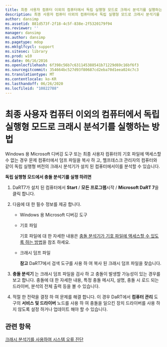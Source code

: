 ```yaml
---
title: 최종 사용자 컴퓨터 이외의 컴퓨터에서 독립 실행형 모드로 크래시 분석기를 실행하는 방법
description: 최종 사용자 컴퓨터 이외의 컴퓨터에서 독립 실행형 모드로 크래시 분석기를 실행하는 방법
author: dansimp
ms.assetid: 881d573f-2f18-4c5f-838e-2f5320179f94
ms.reviewer: ''
manager: dansimp
ms.author: dansimp
ms.pagetype: mdop
ms.mktglfcycl: support
ms.sitesec: library
ms.prod: w10
ms.date: 06/16/2016
ms.openlocfilehash: 6f398c56b7c631145388541b71229d69c16bf6f3
ms.sourcegitcommit: 354664bc527d93f80687cd2eba70d1eea024c7c3
ms.translationtype: MT
ms.contentlocale: ko-KR
ms.lasthandoff: 06/26/2020
ms.locfileid: "10822788"
---
```

# 최종 사용자 컴퓨터 이외의 컴퓨터에서 독립 실행형 모드로 크래시 분석기를 실행하는 방법


Windows 용 Microsoft 디버깅 도구 또는 최종 사용자 컴퓨터의 기호 파일에 액세스할 수 없는 경우 문제 컴퓨터에서 덤프 파일을 복사 하 고, 헬프데스크 관리자의 컴퓨터와 같이 독립 실행형 버전의 크래시 분석기가 설치 된 컴퓨터에서이를 분석할 수 있습니다.

**독립 실행형 모드에서 충돌 분석기를 실행 하려면**

1.  DaRT7가 설치 된 컴퓨터에서 **Start**  /  **모든 프로그램**시작  /  **Microsoft DaRT 7**을 클릭 합니다.

2.  다음에 대 한 필수 정보를 제공 합니다.

    -   Windows 용 Microsoft 디버깅 도구

    -   기호 파일

        기호 파일에 대 한 자세한 내용은 [충돌 분석기가 기호 파일에 액세스할 수 있도록 하는 방법](how-to-ensure-that-crash-analyzer-can-access-symbol-files-dart-7.md)을 참조 하세요.

    -   크래시 덤프 파일

        **참고**  DaRT7에서 검색 도구를 사용 하 여 복사 된 크래시 덤프 파일을 찾습니다.

         

3.  **충돌 분석기** 는 크래시 덤프 파일을 검사 하 고 충돌이 발생할 가능성이 있는 경우를 보고 합니다. 충돌에 대 한 자세한 내용, 특정 충돌 메시지, 설명, 충돌 시 로드 되는 드라이버, 분석의 전체 출력 등을 볼 수 있습니다.

4.  적절 한 전략을 결정 하 여 문제를 해결 합니다. 이 경우 DaRT에서 **컴퓨터 관리** 도구의 **서비스 및 드라이버** 노드를 사용 하 여 충돌을 일으킨 장치 드라이버를 사용 하지 않도록 설정 하거나 업데이트 해야 할 수 있습니다.

## 관련 항목


[크래시 분석기를 사용하여 시스템 오류 진단](diagnosing-system-failures-with-crash-analyzer--dart-7.md)

 

 





